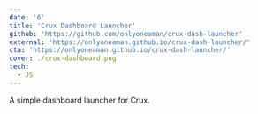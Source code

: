 ```yaml
---
date: '6'
title: 'Crux Dashboard Launcher'
github: 'https://github.com/onlyoneaman/crux-dash-launcher'
external: 'https://onlyoneaman.github.io/crux-dash-launcher/'
cta: 'https://onlyoneaman.github.io/crux-dash-launcher/'
cover: ./crux-dashboard.png
tech:
  - JS
---
```


A simple dashboard launcher for Crux.
